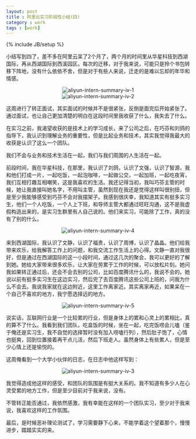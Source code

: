 ```yaml
---
layout: post
title : 阿里云实习阶段性小结(四)
category : work
tags : [work]
---
```

{% include JB/setup %}

小结写到四了，差不多在阿里云呆了2个月了，两个月的时间里从华星科技到西湖国际，再从西湖国际到西溪园区。每次的迁移，对于我来说，可能只是拎个书包转移下阵地，没有什么依依不舍，但是对于有些人来说，迁走的是难以忘却的年华和情感。

<center><img alt="aliyun-intern-summary-iv-1" src="{{ ASSET_PATH }}hooligan/img/post/aliyun-intern-summary-iv-1.jpg"/></center>

<center><img alt="aliyun-intern-summary-iv-2" src="{{ ASSET_PATH }}hooligan/img/post/aliyun-intern-summary-iv-2.jpg"/></center>

这周进行了转正面试，其实面试的时候并不是很紧张，反倒是面完后开始紧张了。通过面试，也让自己更加清楚的明白在这段时间里我收获了什么，我失去了什么。

在实习之前，我渴望收获的是技术上的学习成长，来了公司之后，在巧芬和刘鸽的指导下，我认识到理解业务的重要性，但是比起业务和技术，其实我觉得我最大的收获是认识了这么一个团队。

我们不会与业务和技术生活在一起，我们与我们周围的人生活在一起。

前段时间，我在华星科技，在那里，我认识了刘鸽，认识了文强，认识了智源，我和他们打成一片，一起吃饭，一起泡咖啡，一起做公交，一起加班，一起吃夜宵，我们互相打趣互相嘲笑，这是我喜欢的生活。我还记得当初，我叫巧芬主管的时候，她让我直接叫她名字，不用叫主管，虽然到现在我还是觉得这样叫很别扭，但是至少我能够感受到巧芬不会对我摆架子。我感到很庆幸，我知道其实有挺多实习生，他们一个人吃饭，一个人上下班，和导师主管大都通过旺旺沟通，这不是我虚假构造出来的，是实习生群里有人自己说的。他们来实习，可能除了工作，真的没有了别的什么。

<center><img alt="aliyun-intern-summary-iv-4" src="{{ ASSET_PATH }}hooligan/img/post/aliyun-intern-summary-iv-4.jpg"/></center>

来到西湖国际，我认识了文静，认识了福贵，认识了周博，认识了晶晶。他们给我带来欢乐，给我解答工作上的问题，和我交流工作生活上的心得。文静一直对我很好，但是通过在西湖国际的这一小段时间，通过这几次的聚会，我可以更好的了解到她。她给大家带来很多欢乐，让大家在劳累于工作的时候，可以放松片刻。她问我如果转正通过后，还会不会去别的公司，比如百度腾讯什么的，我说不会的。她说以前有挺多实习生在这边实习，然后完了去百度腾讯这些公司上班的，问我为什么不会去。我说我家就在这边附近，这里工作离家近。其实离家再近，如果呆在一个自己不喜欢的地方，我宁愿选择远的地方。

<center><img alt="aliyun-intern-summary-iv-5" src="{{ ASSET_PATH }}hooligan/img/post/aliyun-intern-summary-iv-5.jpg"/></center>

说实话，互联网行业是一个比较累的行业，但是身体上的累和心灵上的累相比，真的算不了什么。我看到我们团队，吃盒饭的时候，坐在一起，吃完饭唠会儿嗑（鉴于俺还是实习生，我不自觉的选择暂时没有加入唠嗑行列），然后肚子饱了，心情也挺爽，回到位置接着再干点儿活，然后下班走人。虽然身体上有些累人，但是至少心情上还是愉悦的。

这周俺看到一个大学小伙伴的日志，在日志中他这样写到：

<center><img alt="aliyun-intern-summary-iv-3" src="{{ ASSET_PATH }}hooligan/img/post/aliyun-intern-summary-iv-3.jpg"/></center>

我觉得造成他这样的感受，和团队的氛围是有挺大关系的。我不知道有多少人在心灵受累的地方工作，但是至少目前对于我来说，没有。

不管转正能否通过，我依然感激，我有幸能在这样的一个团队实习，至少对于我来说，我喜欢这样的工作氛围。

最后，是时候恶补理论测试了，学习需要静下心来，不能学着这个望着那个，慢慢进步，踏踏实实的来。



